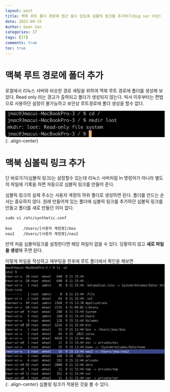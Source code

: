 ```yaml
---
layout: post
title: 맥북 루트 폴더 경로에 접근 할수 있도록 심볼릭 링크를 추가하기(big sur 이상)
date: 2022-09-15
Author: Geon Son
categories: IT
tags: [IT]
comments: true
toc: true
---
```


# 맥북 루트 경로에 폴더 추가
로컬에서 리눅스 서버와 비슷한 경로 세팅을 위하여 맥북 루트 경로에 폴더를 생성해 보았다.
Read only 라는 경고가 출력되고 폴더가 생성되지 않는다. 빅서 이후부터는
편법으로 사용하던 설정이 불가능하고 보안상 루트경로에 폴더 생성을 할수 없다.

![](/images/it/sdgt546ghfd-sdfg.png){: .align-center}

# 맥북 심볼릭 링크 추가
단 바로가기(심볼릭 링크)는 설정할수 있는데 리눅스 서버처럼 ln 명렁어가 아니라
별도의 파일에 기록을 하면 자동으로 심볼릭 링크를 만들어 준다.

심볼릭 링크의 실제 주소는 사용자 계정의 하위 폴더로 생성하면 된다.
폴더를 만드는 순서는 중요하지 않다. 원래 만들어져 있는 폴더에 심볼릭 링크를 추가하던
심볼릭 링크를 만들고 폴더를 새로 만들던 의미 없다.

~~~
sudo vi /etc/synthetic.conf

box     /Users/[사용자 계정명]/box
nas2    /Users/[사용자 계정명]/nas2
~~~
만약 처음 심볼릭링크를 설정한다면 해당 파일이 없을 수 있다. 
당황하지 않고 **새로 파일을 생성**해 주면 된다. 


이렇게 파일을 작성하고 재부팅을 한후에 루트 폴더에서 확인을 해보면
![](/images/it/gh4r8g9hgerj3.png){: .align-center}
심볼링 링크가 적용된 것을 볼 수 있다.
